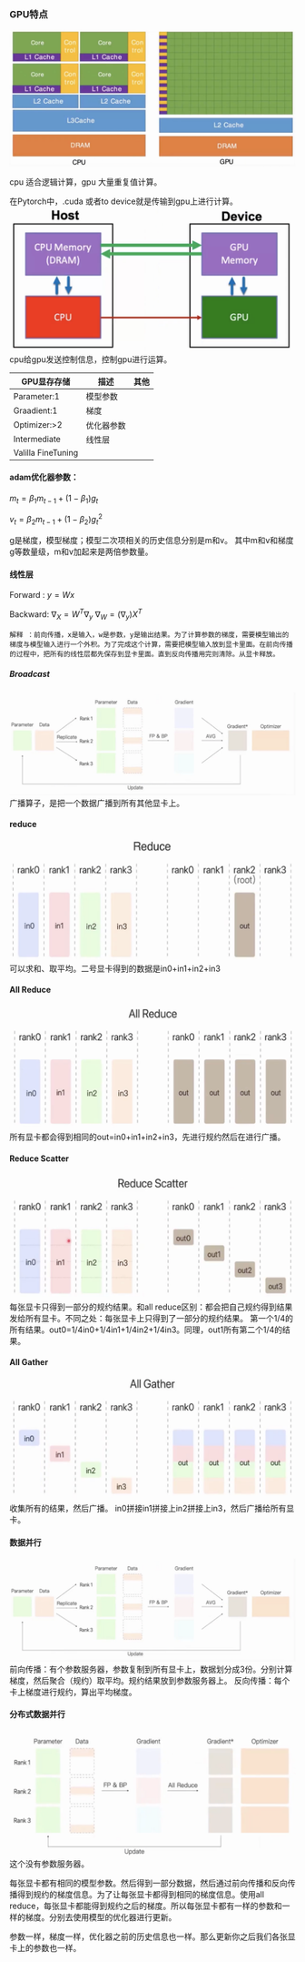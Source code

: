 
### GPU特点
![数据函数1](img/gpu-cpu.png)
    
cpu 适合逻辑计算，gpu 大量重复值计算。

在Pytorch中，.cuda 或者to device就是传输到gpu上进行计算。
![数据函数1](img/cpu-control-gpu.png)
cpu给gpu发送控制信息，控制gpu进行运算。

|GPU显存存储 | 描述 |其他|
| ---- | ---- | ---- |
| Parameter:1 | 模型参数| 
| Graadient:1 | 梯度  |
| Optimizer:>2 |优化器参数 |
| Intermediate | 线性层 |
| Valilla FineTuning | |

#### adam优化器参数：
$m_t=\beta_1m_{t-1}+(1-\beta_1) g_t$

$v_t=\beta_2m_{t-1}+(1-\beta_2) g^2_t$

g是梯度，模型梯度；模型二次项相关的历史信息分别是m和v。
其中m和v和梯度g等数量级，m和v加起来是两倍参数量。



#### 线性层
Forward : $y=Wx$

Backward: $\nabla_X= W^T \nabla_y$   $\nabla_W=(\nabla_y)X^T$

    解释 ：前向传播，x是输入，w是参数，y是输出结果。为了计算参数的梯度，需要模型输出的梯度与模型输入进行一个外积。为了完成这个计算，需要把模型输入放到显卡里面。在前向传播的过程中，把所有的线性层都先保存到显卡里面。直到反向传播用完则清除。从显卡释放。

##### Broadcast
![数据函数1](img/data-parallel.png)
广播算子，是把一个数据广播到所有其他显卡上。



#### reduce
![数据函数1](img/reduce.png)
可以求和、取平均。二号显卡得到的数据是in0+in1+in2+in3

####  All Reduce
![](img/all-reduce.png)
所有显卡都会得到相同的out=in0+in1+in2+in3，先进行规约然后在进行广播。

#### Reduce Scatter
![](img/reduce-scatter.png)
每张显卡只得到一部分的规约结果。和all reduce区别：都会把自己规约得到结果发给所有显卡。不同之处：每张显卡上只得到了一部分的规约结果。
第一个1/4的所有结果。out0=1/4in0+1/4in1+1/4in2+1/4in3。同理，out1所有第二个1/4的结果。

####  All Gather
![](img/all-gather.png)
收集所有的结果，然后广播。
in0拼接in1拼接上in2拼接上in3，然后广播给所有显卡。


#### 数据并行
![数据函数1](img/data-parallel.png)
前向传播：有个参数服务器，参数复制到所有显卡上，数据划分成3份。分别计算梯度，然后聚合（规约）取平均。规约结果放到参数服务器上。
反向传播：每个卡上梯度进行规约，算出平均梯度。



#### 分布式数据并行

![数据函数1](img/distributed-data-parallel.png)
这个没有参数服务器。

每张显卡都有相同的模型参数。然后得到一部分数据，然后通过前向传播和反向传播得到规约的梯度信息。为了让每张显卡都得到相同的梯度信息。使用all reduce，每张显卡都能得到规约之后的梯度。所以每张显卡都有一样的参数和一样的梯度。分别去使用模型的优化器进行更新。

参数一样，梯度一样，优化器之前的历史信息也一样。那么更新你之后我们各张显卡上的参数也一样。







